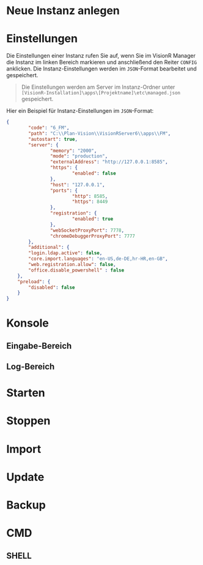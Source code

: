 <!-- TITLE: Instanzen -->
<!-- SUBTITLE: Verwaltung von mehreren Instanzen im VisionR Manager -->

# Neue Instanz anlegen
# Einstellungen
Die Einstellungen einer Instanz rufen Sie auf, wenn Sie im VisionR Manager die Instanz im linken Bereich markieren und anschließend den Reiter `CONFIG` anklicken.
Die Instanz-Einstellungen werden im `JSON`-Format bearbeitet und gespeichert.

> Die Einstellungen werden am Server im Instanz-Ordner unter `[VisionR-Installation]\apps\[Projektname]\etc\managed.json` gespeichert.

Hier ein Beispiel für Instanz-Einstellungen im `JSON`-Format:

```json
{
		"code": "6_FM",
		"path": "C:\\Plan-Vision\\VisionRServer6\\apps\\FM",
		"autostart": true,
		"server": {
				"memory": "2000",
				"mode": "production",
				"externalAddress": "http://127.0.0.1:8585",
				"https": {
						"enabled": false
				},
				"host": "127.0.0.1",
				"ports": {
						"http": 8585,
						"https": 8449
				},
				"registration": {
						"enabled": true
				},
				"webSocketProxyPort": 7778,
				"chromeDebuggerProxyPort": 7777
		},
		"additional": {
        "login.ldap.active": false,
        "core.import.languages": "en-US,de-DE,hr-HR,en-GB",
        "web.registration.allow": false,
        "office.disable_powershell" : false
    },
    "preload": {
        "disabled": false
    }
}
```

# Konsole
## Eingabe-Bereich
## Log-Bereich
# Starten
# Stoppen
# Import
# Update
# Backup
# CMD
## SHELL